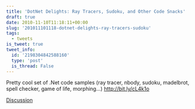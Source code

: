 ```yaml
---
title: 'DotNet Delights: Ray Tracers, Sudoku, and Other Code Snacks'
draft: true
date: 2010-11-10T11:18:11+00:00
slug: '201011101118-dotnet-delights-ray-tracers-sudoku'
tags:
  - tweets
is_tweet: true
tweet_info:
  id: '2198304842588160'
  type: 'post'
  is_thread: False
---
```




Pretty cool set of .Net code samples (ray tracer, nbody, sudoku, madelbrot, spell checker, game of life, morphing...) http://bit.ly/cL4k1o

[Discussion](https://x.com/sytelus/status/2198304842588160)
